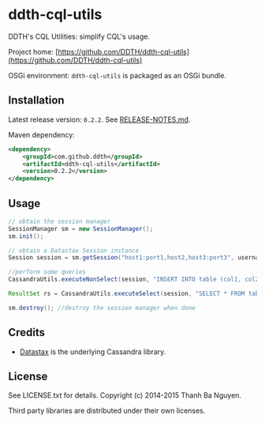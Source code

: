 ddth-cql-utils
==============

DDTH's CQL Utilities: simplify CQL's usage.

Project home:
[https://github.com/DDTH/ddth-cql-utils](https://github.com/DDTH/ddth-cql-utils)

OSGi environment: `ddth-cql-utils` is packaged as an OSGi bundle.


## Installation #

Latest release version: `0.2.2`. See [RELEASE-NOTES.md](RELEASE-NOTES.md).

Maven dependency:

```xml
<dependency>
	<groupId>com.github.ddth</groupId>
	<artifactId>ddth-cql-utils</artifactId>
	<version>0.2.2</version>
</dependency>
```


## Usage ##

```java
// obtain the session manager
SessionManager sm = new SessionManager();
sm.init();

// obtain a Datastax Session instance
Session session = sm.getSession("host1:port1,host2,host3:port3", username, password, keyspace);

//perform some queries
CassandraUtils.executeNonSelect(session, "INSERT INTO table (col1, col2) VALUES ('value1', 2)");

ResultSet rs = CassandraUtils.executeSelect(session, "SELECT * FROM table WHERE col1=? OR col2=?", param1, param2);

sm.destroy(); //destroy the session manager when done
```


## Credits ##

- [Datastax](http://www.datastax.com/download#dl-datastax-drivers) is the underlying Cassandra library. 


## License ##

See LICENSE.txt for details. Copyright (c) 2014-2015 Thanh Ba Nguyen.

Third party libraries are distributed under their own licenses.
